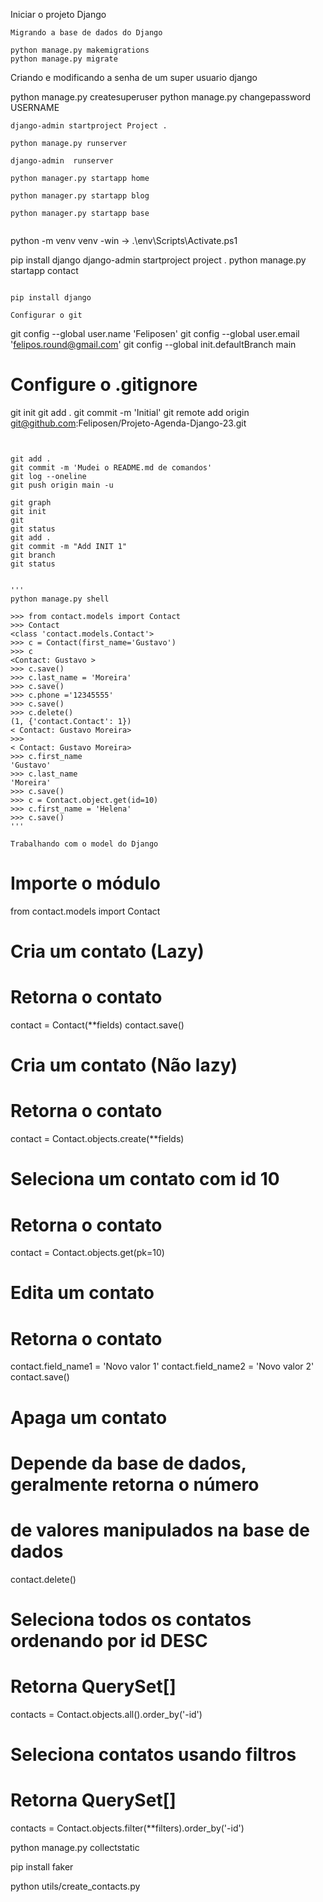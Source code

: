 Iniciar o projeto Django
```
Migrando a base de dados do Django 

python manage.py makemigrations
python manage.py migrate
```
Criando e modificando a senha de um super usuario django 

python manage.py createsuperuser
python manage.py changepassword USERNAME

```
django-admin startproject Project .

python manage.py runserver 

django-admin  runserver 

python manager.py startapp home

python manager.py startapp blog 

python manager.py startapp base


```
python -m venv venv
-win -> .\env\Scripts\Activate.ps1 

pip install django
django-admin startproject project .
python manage.py startapp contact
```

pip install django

Configurar o git

```
git config --global user.name 'Feliposen'
git config --global user.email 'felipos.round@gmail.com'
git config --global init.defaultBranch main
# Configure o .gitignore
git init
git add .
git commit -m 'Initial'
git remote add origin git@github.com:Feliposen/Projeto-Agenda-Django-23.git
```


git add .
git commit -m 'Mudei o README.md de comandos'
git log --oneline
git push origin main -u

git graph 
git init
git 
git status 
git add . 
git commit -m "Add INIT 1"
git branch
git status 


'''
python manage.py shell

>>> from contact.models import Contact
>>> Contact
<class 'contact.models.Contact'>
>>> c = Contact(first_name='Gustavo')
>>> c
<Contact: Gustavo >
>>> c.save()
>>> c.last_name = 'Moreira'
>>> c.save()
>>> c.phone ='12345555'
>>> c.save()
>>> c.delete()
(1, {'contact.Contact': 1})
< Contact: Gustavo Moreira> 
>>>
< Contact: Gustavo Moreira> 
>>> c.first_name
'Gustavo'
>>> c.last_name
'Moreira'
>>> c.save()
>>> c = Contact.object.get(id=10)
>>> c.first_name = 'Helena'
>>> c.save()
'''

Trabalhando com o model do Django
```
# Importe o módulo
from contact.models import Contact
# Cria um contato (Lazy)
# Retorna o contato
contact = Contact(**fields)
contact.save()
# Cria um contato (Não lazy)
# Retorna o contato
contact = Contact.objects.create(**fields)
# Seleciona um contato com id 10
# Retorna o contato
contact = Contact.objects.get(pk=10)
# Edita um contato
# Retorna o contato
contact.field_name1 = 'Novo valor 1'
contact.field_name2 = 'Novo valor 2'
contact.save()
# Apaga um contato
# Depende da base de dados, geralmente retorna o número
# de valores manipulados na base de dados
contact.delete()
# Seleciona todos os contatos ordenando por id DESC
# Retorna QuerySet[]
contacts = Contact.objects.all().order_by('-id')
# Seleciona contatos usando filtros
# Retorna QuerySet[]
contacts = Contact.objects.filter(**filters).order_by('-id')

python manage.py collectstatic 

pip install faker 

python utils/create_contacts.py